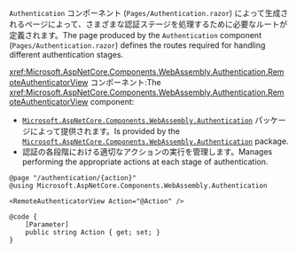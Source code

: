 <span data-ttu-id="10c77-101">`Authentication` コンポーネント (`Pages/Authentication.razor`) によって生成されるページによって、さまざまな認証ステージを処理するために必要なルートが定義されます。</span><span class="sxs-lookup"><span data-stu-id="10c77-101">The page produced by the `Authentication` component (`Pages/Authentication.razor`) defines the routes required for handling different authentication stages.</span></span>

<span data-ttu-id="10c77-102"><xref:Microsoft.AspNetCore.Components.WebAssembly.Authentication.RemoteAuthenticatorView> コンポーネント:</span><span class="sxs-lookup"><span data-stu-id="10c77-102">The <xref:Microsoft.AspNetCore.Components.WebAssembly.Authentication.RemoteAuthenticatorView> component:</span></span>

* <span data-ttu-id="10c77-103">[`Microsoft.AspNetCore.Components.WebAssembly.Authentication`](https://www.nuget.org/packages/Microsoft.AspNetCore.Components.WebAssembly.Authentication/) パッケージによって提供されます。</span><span class="sxs-lookup"><span data-stu-id="10c77-103">Is provided by the [`Microsoft.AspNetCore.Components.WebAssembly.Authentication`](https://www.nuget.org/packages/Microsoft.AspNetCore.Components.WebAssembly.Authentication/) package.</span></span>
* <span data-ttu-id="10c77-104">認証の各段階における適切なアクションの実行を管理します。</span><span class="sxs-lookup"><span data-stu-id="10c77-104">Manages performing the appropriate actions at each stage of authentication.</span></span>

```razor
@page "/authentication/{action}"
@using Microsoft.AspNetCore.Components.WebAssembly.Authentication

<RemoteAuthenticatorView Action="@Action" />

@code {
    [Parameter]
    public string Action { get; set; }
}
```
